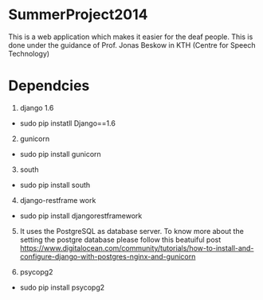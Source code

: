 SummerProject2014
=================

This is a web application which makes it easier for the deaf people. This is done under the guidance of Prof. Jonas Beskow in KTH (Centre for Speech Technology) 

Dependcies
=============
1) django 1.6
- sudo pip instatll Django==1.6

2) gunicorn
- sudo pip install gunicorn

3) south
- sudo pip install south

4) django-restframe work
- sudo pip install djangorestframework

5) It uses the PostgreSQL as database server. To know more about the setting the postgre database please follow this beatuiful post https://www.digitalocean.com/community/tutorials/how-to-install-and-configure-django-with-postgres-nginx-and-gunicorn

6) psycopg2
- sudo pip install psycopg2
